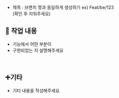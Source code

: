 - 제목 : 브랜치 명과 동일하게 생성하기
ex) Feat/be/123  
(확인 후 지워주세요)

## 🔎 작업 내용
  - 기능에서 어떤 부분이
  - 구현되었는 지 설명해주세요
<br/>

 ## ➕기타
 - 기타 내용을 작성해주세요

<br/>
